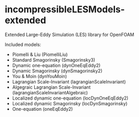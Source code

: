 # incompressibleLESModels-extended
Extended Large-Eddy Simulation (LES) library for OpenFOAM

Included models:
- Piomelli & Liu (PiomelliLiu)
- Standard Smagorinsky (Smagorinsky3)
- Dynamic one-equation (dynOneEqEddy2)
- Dynamic Smagorinsky (dynSmagorinsky2)
- You & Moin (dynYouMoin)
- Lagrangian Scale-Invariant (lagrangianScaleInvariant)
- Algegraic Lagrangian Scale-Invariant (lagrangianScaleInvariantAlgebraic)
- Localized dynamic one-equation (locDynOneEqEddy2)
- Localized dynamic Smagorinsky (locDynSmagorinsky)
- One-equation (oneEqEddy2)

